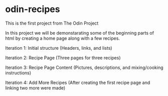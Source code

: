 # odin-recipes
This is the first project from The Odin Project

In this project we will be demonstarating some of the beginning parts of html by creating a home page along with a few recipes.

Iteration 1: Initial structure (Headers, links, and lists)

Iteration 2: Recipe Page (Three pages for three recipes)

Iteration 3: Recipe Page Content (Pictures, descriptions, and mixing/cooking instructions)

Iteration 4: Add More Recipes (After creating the first recipe page and linking two more were made)
